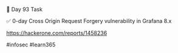 🎯 Day 93 Task


✅ 0-day Cross Origin Request Forgery vulnerability in Grafana 8.x


https://hackerone.com/reports/1458236


#infosec #learn365
